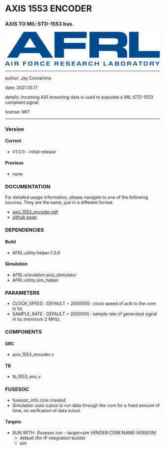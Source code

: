 # AXIS 1553 ENCODER
### AXIS TO MIL-STD-1553 bus.

![image](docs/manual/img/AFRL.png)

---

   author: Jay Convertino   
   
   date: 2021.05.17  
   
   details: Incoming AXI streaming data is used to populate a MIL-STD-1553 compliant signal.   
   
   license: MIT   
   
---

### Version
#### Current
  - V1.0.0 - initial release

#### Previous
  - none

### DOCUMENTATION
  For detailed usage information, please navigate to one of the following sources. They are the same, just in a different format.

  - [axis_1553_encoder.pdf](docs/manual/axis_1553_encoder.pdf)
  - [github page](https://johnathan-convertino-afrl.github.io/axis_1553_encoder/)

### DEPENDENCIES
#### Build

  - AFRL:utility:helper:1.0.0
  
#### Simulation

  - AFRL:simulation:axis_stimulator
  - AFRL:utility:sim_helper

### PARAMETERS

* CLOCK_SPEED : DEFAULT = 2000000 : clock speed of aclk to the core in hz.
* SAMPLE_RATE : DEFAULT = 2000000 : sample rate of generated signal in hz (minimum 2 MHz).

### COMPONENTS
#### SRC

* axis_1553_encoder.v
  
#### TB

* tb_1553_enc.v
  
### FUSESOC

* fusesoc_info.core created.
* Simulation uses icarus to run data through the core for a fixed amount of time, no verifcation of data in/out.

#### Targets

* RUN WITH: (fusesoc run --target=sim VENDER:CORE:NAME:VERSION)
  - default (for IP integration builds)
  - sim
